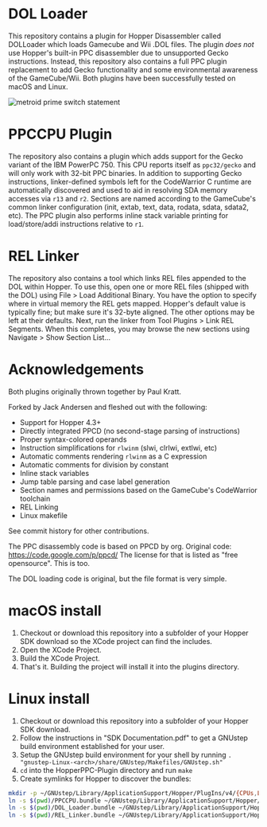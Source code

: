 # DOL Loader
This repository contains a plugin for Hopper Disassembler called DOLLoader which loads Gamecube and Wii .DOL files. The plugin *does not* use Hopper's built-in PPC disassembler due to unsupported Gecko instructions. Instead, this repository also contains a full PPC plugin replacement to add Gecko functionality and some environmental awareness of the GameCube/Wii. Both plugins have been successfully tested on macOS and Linux.

![metroid prime switch statement](https://jackoalan.github.io/HopperPPC-Plugin/MetroidPrimeSwitchStatement.png "A switch statement from Metroid Prime")

# PPCCPU Plugin
The repository also contains a plugin which adds support for the Gecko variant of the IBM PowerPC 750. This CPU reports itself as `ppc32/gecko` and will only work with 32-bit PPC binaries. In addition to supporting Gecko instructions, linker-defined symbols left for the CodeWarrior C runtime are automatically discovered and used to aid in resolving SDA memory accesses via `r13` and `r2`. Sections are named according to the GameCube's common linker configuration (init, extab, text, data, rodata, sdata, sdata2, etc). The PPC plugin also performs inline stack variable printing for load/store/addi instructions relative to `r1`.

# REL Linker
The repository also contains a tool which links REL files appended to the DOL within Hopper. To use this, open one or more REL files (shipped with the DOL) using File > Load Additional Binary. You have the option to specify where in virtual memory the REL gets mapped. Hopper's default value is typically fine; but make sure it's 32-byte aligned. The other options may be left at their defaults. Next, run the linker from Tool Plugins > Link REL Segments. When this completes, you may browse the new sections using Navigate > Show Section List...

# Acknowledgements
Both plugins originally thrown together by Paul Kratt.

Forked by Jack Andersen and fleshed out with the following:
- Support for Hopper 4.3+
- Directly integrated PPCD (no second-stage parsing of instructions)
- Proper syntax-colored operands
- Instruction simplifications for `rlwinm` (slwi, clrlwi, extlwi, etc)
- Automatic comments rendering `rlwinm` as a C expression
- Automatic comments for division by constant
- Inline stack variables
- Jump table parsing and case label generation
- Section names and permissions based on the GameCube's CodeWarrior toolchain
- REL Linking
- Linux makefile

See commit history for other contributions.

The PPC disassembly code is based on PPCD by org.
Original code: https://code.google.com/p/ppcd/
The license for that is listed as "free opensource". This is too.

The DOL loading code is original, but the file format is very simple.

# macOS install
1. Checkout or download this repository into a subfolder of your Hopper SDK download so the XCode project can find the includes.
2. Open the XCode Project.
3. Build the XCode Project.
4. That's it. Building the project will install it into the plugins directory.

# Linux install
1. Checkout or download this repository into a subfolder of your Hopper SDK download.
2. Follow the instructions in "SDK Documentation.pdf" to get a GNUstep build environment established for your user.
3. Setup the GNUstep build environment for your shell by running `. "gnustep-Linux-<arch>/share/GNUstep/Makefiles/GNUstep.sh"`
4. `cd` into the HopperPPC-Plugin directory and run `make`
5. Create symlinks for Hopper to discover the bundles:
```sh
mkdir -p ~/GNUstep/Library/ApplicationSupport/Hopper/PlugIns/v4/{CPUs,Loaders,Tools}
ln -s $(pwd)/PPCCPU.bundle ~/GNUstep/Library/ApplicationSupport/Hopper/PlugIns/v4/CPUs/PPCCPU.hopperCPU
ln -s $(pwd)/DOL_Loader.bundle ~/GNUstep/Library/ApplicationSupport/Hopper/PlugIns/v4/Loaders/DOL_Loader.hopperLoader
ln -s $(pwd)/REL_Linker.bundle ~/GNUstep/Library/ApplicationSupport/Hopper/PlugIns/v4/Tools/REL_Linker.hopperTool
```
